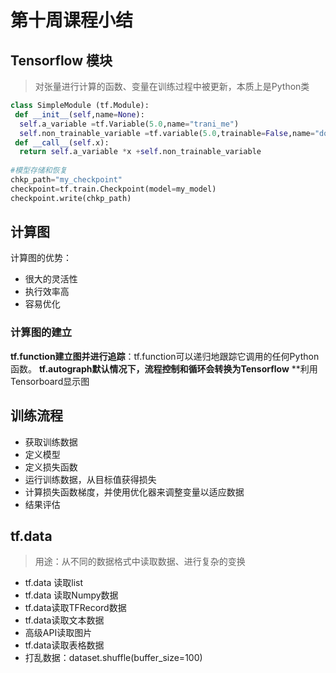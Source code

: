 # 第十周课程小结

## Tensorflow 模块
> 对张量进行计算的函数、变量在训练过程中被更新，本质上是Python类
```python
class SimpleModule (tf.Module):
 def __init__(self,name=None):
  self.a_variable =tf.Variable(5.0,name="trani_me")
  self.non_trainable_variable =tf.variable(5.0,trainable=False,name="do_not_trani_me")
 def __call__(self.x):
  return self.a_variable *x +self.non_trainable_variable
  
#模型存储和恢复
chkp_path="my_checkpoint"
checkpoint=tf.train.Checkpoint(model=my_model)
checkpoint.write(chkp_path)
```
## 计算图
计算图的优势：
* 很大的灵活性
* 执行效率高
* 容易优化
### 计算图的建立
**tf.function建立图并进行追踪**：tf.function可以递归地跟踪它调用的任何Python函数。
**tf.autograph默认情况下，流程控制和循环会转换为Tensorflow**
**利用Tensorboard显示图

## 训练流程
* 获取训练数据
* 定义模型
* 定义损失函数
* 运行训练数据，从目标值获得损失
* 计算损失函数梯度，并使用优化器来调整变量以适应数据
* 结果评估


## tf.data
>用途：从不同的数据格式中读取数据、进行复杂的变换

* tf.data 读取list
* tf.data 读取Numpy数据
* tf.data读取TFRecord数据
* tf.data读取文本数据
* 高级API读取图片
* tf.data读取表格数据
* 打乱数据：dataset.shuffle(buffer_size=100)
